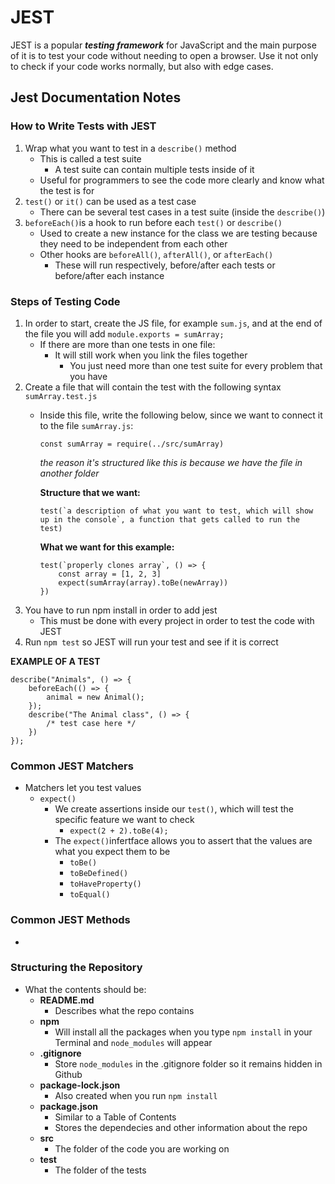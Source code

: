# JEST
JEST is a popular ***testing framework*** for JavaScript and the main purpose of it is to test your code without needing to open a browser. Use it not only to check if your code works normally, but also with edge cases.

## Jest Documentation Notes

### How to Write Tests with JEST
1. Wrap what you want to test in a `describe()` method
    - This is called a test suite
        - A test suite can contain multiple tests inside of it
    - Useful for programmers to see the code more clearly and know what the test is for
2. `test()` or `it()` can be used as a test case
    - There can be several test cases in a test suite (inside the `describe()`)
3. `beforeEach()`is a hook to run before each `test()` or `describe()`
    - Used to create a new instance for the class we are testing because they need to be independent from each other
    - Other hooks are `beforeAll()`, `afterAll()`, or `afterEach()`
        - These will run respectively, before/after each tests or before/after each instance

### Steps of Testing Code
1. In order to start, create the JS file, for example `sum.js`, and at the end of the file you will add `module.exports = sumArray;`
    - If there are more than one tests in one file:
        - It will still work when you link the files together
            - You just need more than one test suite for every problem that you have
2. Create a file that will contain the test with the following syntax `sumArray.test.js`
    - Inside this file, write the following below, since we want to connect it to the file `sumArray.js`:

        ```
        const sumArray = require(../src/sumArray)
        ```

        *the reason it's structured like this is because we have the file in another folder*

        **Structure that we want:**

        ```
        test(`a description of what you want to test, which will show up in the console`, a function that gets called to run the test)
        ```

        **What we want for this example:**

        ```
        test(`properly clones array`, () => {
            const array = [1, 2, 3]
            expect(sumArray(array).toBe(newArray))
        })
        ```
3. You have to run npm install in order to add jest
    - This must be done with every project in order to test the code with JEST
4. Run `npm test` so JEST will run your test and see if it is correct

**EXAMPLE OF A TEST**
```
describe("Animals", () => {
    beforeEach(() => {
        animal = new Animal();
    });
    describe("The Animal class", () => {
        /* test case here */
    })
});
```

### Common JEST Matchers
- Matchers let you test values
    - `expect()`
        - We create assertions inside our `test()`, which will test the specific feature we want to check
            - `expect(2 + 2).toBe(4);`
        - The `expect()`infertface allows you to assert that the values are what you expect them to be
            - `toBe()`
            - `toBeDefined()`
            - `toHaveProperty()`
            - `toEqual()`

### Common JEST Methods
- 

### Structuring the Repository
- What the contents should be:
    - **README.md**
        - Describes what the repo contains
    - **npm**
        - Will install all the packages when you type `npm install` in your Terminal and `node_modules` will appear
    - **.gitignore**
        - Store `node_modules` in the .gitignore folder so it remains hidden in Github
    - **package-lock.json**
        - Also created when you run `npm install`
    - **package.json**
        - Similar to a Table of Contents
        - Stores the dependecies and other information about the repo
    - **src**
        - The folder of the code you are working on
    - **test**
        - The folder of the tests